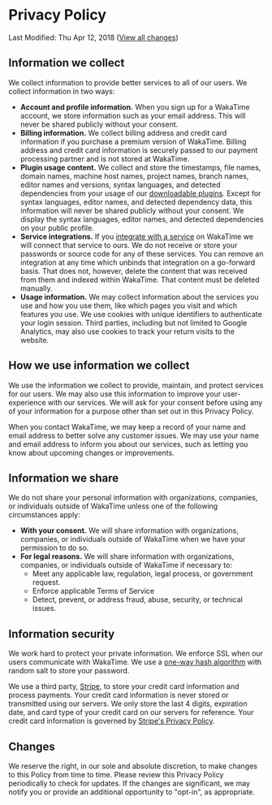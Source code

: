 # Privacy Policy

<span class="text-muted">Last Modified: Thu Apr 12, 2018</span>
([View all changes][changes])

## Information we collect

We collect information to provide better services to all of our users.
We collect information in two ways:

* **Account and profile information.** When you sign up for a WakaTime account,
  we store information such as your email address. This will never be shared
  publicly without your consent.
* **Billing information.** We collect billing address and credit card
  information if you purchase a premium version of WakaTime. Billing address
  and credit card information is securely passed to our payment processing
  partner and is not stored at WakaTime.
* **Plugin usage content.** We collect and store the timestamps, file names,
  domain names, machine host names, project names, branch names, editor names
  and versions, syntax languages, and detected dependencies from your usage of
  our [downloadable plugins][editors]. Except for syntax languages, editor
  names, and detected dependency data, this information will never be shared
  publicly without your consent. We display the syntax languages, editor names,
  and detected dependencies on your public profile.
* **Service integrations.** If you [integrate with a service][integrations] on
  WakaTime we will connect that service to ours. We do not receive or store
  your passwords or source code for any of these services. You can remove an
  integration at any time which unbinds that integration on a go-forward basis.
  That does not, however, delete the content that was received from them and
  indexed within WakaTime. That content must be deleted manually.
* **Usage information.** We may collect information about the services you use
  and how you use them, like which pages you visit and which features you use.
  We use cookies with unique identifiers to authenticate your login session.
  Third parties, including but not limited to Google Analytics, may also use
  cookies to track your return visits to the website.

## How we use information we collect

We use the information we collect to provide, maintain, and protect services
for our users. We may also use this information to improve your
user-experience with our services.
We will ask for your consent before using any of your information for a
purpose other than set out in this Privacy Policy.

When you contact WakaTime, we may keep a record of your name and email address
to better solve any customer issues.
We may use your name and email address to inform you about our services, such
as letting you know about upcoming changes or improvements.

## Information we share

We do not share your personal information with organizations, companies, or
individuals outside of WakaTime unless one of the following circumstances
apply:

* **With your consent.** We will share information with organizations,
  companies, or individuals outside of WakaTime when we have your
  permission to do so.
* **For legal reasons.** We will share information with organizations,
  companies, or individuals outside of WakaTime if necessary to:
  - Meet any applicable law, regulation, legal process, or government
    request.
  - Enforce applicable Terms of Service
  - Detect, prevent, or address fraud, abuse, security, or technical issues.

## Information security

We work hard to protect your private information. We enforce SSL when our users
communicate with WakaTime. We use a [one-way hash algorithm][bcrypt] with
random salt to store your password.

We use a third party, [Stripe][stripe], to store your credit card information
and process payments. Your credit card information is never stored or
transmitted using our servers. We only store the last 4 digits, expiration
date, and card type of your credit card on our servers for reference. Your
credit card information is governed by
[Stripe's Privacy Policy][stripe privacy].

## Changes

We reserve the right, in our sole and absolute discretion, to make changes to
this Policy from time to time. Please review this Privacy Policy periodically
to check for updates. If the changes are significant, we may notify you or
provide an additional opportunity to "opt-in", as appropriate.


[changes]: https://github.com/wakatime/legal/commits/master/privacy.md
[integrations]: https://wakatime.com/integrations
[editors]: https://wakatime.com/editors
[bcrypt]: https://en.wikipedia.org/wiki/Bcrypt
[stripe]: https://stripe.com
[stripe privacy]: https://stripe.com/us/privacy

